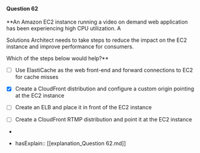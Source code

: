#### Question  62


**An Amazon EC2 instance running a video on demand web application has been experiencing high CPU utilization. A

Solutions Architect needs to take steps to reduce the impact on the EC2 instance and improve performance for consumers.

Which of the steps below would help?**


- [ ] Use ElastiCache as the web front-end and forward connections to EC2 for cache misses


- [x] Create a CloudFront distribution and configure a custom origin pointing at the EC2 instance


- [ ] Create an ELB and place it in front of the EC2 instance


- [ ] Create a CloudFront RTMP distribution and point it at the EC2 instance


*

- hasExplain:: [[explanation_Question  62.md]]